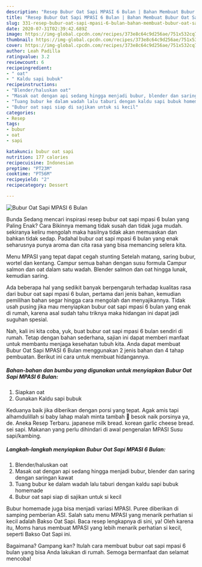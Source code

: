 ```yaml
---
description: "Resep Bubur Oat Sapi MPASI 6 Bulan | Bahan Membuat Bubur Oat Sapi MPASI 6 Bulan Yang Enak Banget"
title: "Resep Bubur Oat Sapi MPASI 6 Bulan | Bahan Membuat Bubur Oat Sapi MPASI 6 Bulan Yang Enak Banget"
slug: 331-resep-bubur-oat-sapi-mpasi-6-bulan-bahan-membuat-bubur-oat-sapi-mpasi-6-bulan-yang-enak-banget
date: 2020-07-31T02:39:42.689Z
image: https://img-global.cpcdn.com/recipes/373e8c64c9d256ae/751x532cq70/bubur-oat-sapi-mpasi-6-bulan-foto-resep-utama.jpg
thumbnail: https://img-global.cpcdn.com/recipes/373e8c64c9d256ae/751x532cq70/bubur-oat-sapi-mpasi-6-bulan-foto-resep-utama.jpg
cover: https://img-global.cpcdn.com/recipes/373e8c64c9d256ae/751x532cq70/bubur-oat-sapi-mpasi-6-bulan-foto-resep-utama.jpg
author: Leah Padilla
ratingvalue: 3.2
reviewcount: 6
recipeingredient:
- " oat"
- " Kaldu sapi bubuk"
recipeinstructions:
- "Blender/haluskan oat"
- "Masak oat dengan api sedang hingga menjadi bubur, blender dan saring dengan saringan kawat"
- "Tuang bubur ke dalam wadah lalu taburi dengan kaldu sapi bubuk homemade"
- "Bubur oat sapi siap di sajikan untuk si kecil"
categories:
- Resep
tags:
- bubur
- oat
- sapi

katakunci: bubur oat sapi 
nutrition: 177 calories
recipecuisine: Indonesian
preptime: "PT23M"
cooktime: "PT56M"
recipeyield: "2"
recipecategory: Dessert

---
```



![Bubur Oat Sapi MPASI 6 Bulan](https://img-global.cpcdn.com/recipes/373e8c64c9d256ae/751x532cq70/bubur-oat-sapi-mpasi-6-bulan-foto-resep-utama.jpg)

Bunda Sedang mencari inspirasi resep bubur oat sapi mpasi 6 bulan yang Paling Enak? Cara Bikinnya memang tidak susah dan tidak juga mudah. sekiranya keliru mengolah maka hasilnya tidak akan memuaskan dan bahkan tidak sedap. Padahal bubur oat sapi mpasi 6 bulan yang enak seharusnya punya aroma dan cita rasa yang bisa memancing selera kita.

Menu MPASI yang tepat dapat cegah stunting Setelah matang, saring bubur, wortel dan kentang. Campur semua bahan dengan susu formula Campur salmon dan oat dalam satu wadah. Blender salmon dan oat hingga lunak, kemudian saring.

Ada beberapa hal yang sedikit banyak berpengaruh terhadap kualitas rasa dari bubur oat sapi mpasi 6 bulan, pertama dari jenis bahan, kemudian pemilihan bahan segar hingga cara mengolah dan menyajikannya. Tidak usah pusing jika mau menyiapkan bubur oat sapi mpasi 6 bulan yang enak di rumah, karena asal sudah tahu triknya maka hidangan ini dapat jadi suguhan spesial.


Nah, kali ini kita coba, yuk, buat bubur oat sapi mpasi 6 bulan sendiri di rumah. Tetap dengan bahan sederhana, sajian ini dapat memberi manfaat untuk membantu menjaga kesehatan tubuh kita. Anda dapat membuat Bubur Oat Sapi MPASI 6 Bulan menggunakan 2 jenis bahan dan 4 tahap pembuatan. Berikut ini cara untuk membuat hidangannya.

<!--inarticleads1-->

##### Bahan-bahan dan bumbu yang digunakan untuk menyiapkan Bubur Oat Sapi MPASI 6 Bulan:

1. Siapkan  oat
1. Gunakan  Kaldu sapi bubuk


Keduanya baik jika diberikan dengan porsi yang tepat. Agak amis tapi alhamdulillah si baby lahap malah minta tambah 💙 besok naik porsinya ya, de. Aneka Resep Terbaru. japanese milk bread. korean garlic cheese bread. sei sapi. Makanan yang perlu dihindari di awal pengenalan MPASI Susu sapi/kambing. 

<!--inarticleads2-->

##### Langkah-langkah menyiapkan Bubur Oat Sapi MPASI 6 Bulan:

1. Blender/haluskan oat
1. Masak oat dengan api sedang hingga menjadi bubur, blender dan saring dengan saringan kawat
1. Tuang bubur ke dalam wadah lalu taburi dengan kaldu sapi bubuk homemade
1. Bubur oat sapi siap di sajikan untuk si kecil


Bubur homemade juga bisa menjadi variasi MPASI. Puree diberikan di samping pemberian ASI. Salah satu menu MPASI yang menarik perhatian si kecil adalah Bakso Oat Sapi. Baca resep lengkapnya di sini, ya! Oleh karena itu, Moms harus membuat MPASI yang lebih menarik perhatian si kecil, seperti Bakso Oat Sapi ini. 

Bagaimana? Gampang kan? Itulah cara membuat bubur oat sapi mpasi 6 bulan yang bisa Anda lakukan di rumah. Semoga bermanfaat dan selamat mencoba!
